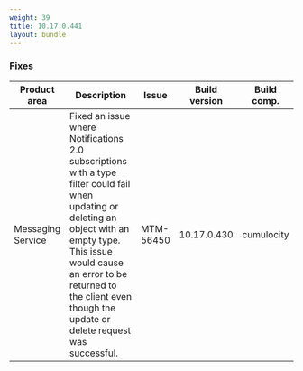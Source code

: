 ```yaml
---
weight: 39
title: 10.17.0.441
layout: bundle
---
```


<!--10.17.0.423 - 10.17.0.441-->

### Fixes

<table>
<colgroup>
<col style="width: 15%;">
<col style="width:50%;">
<col style="width: 10%;">
<col style="width: 12%;">
<col style="width: 13%;">
</colgroup>
<thead><tr>
<th>
Product area</th>
<th>
Description</th>
<th>
Issue</th>
<th>
Build version</th>
<th>Build comp.</th>
</tr>
</thead><tbody>

<tr>
<td>Messaging Service</td>
<td>Fixed an issue where Notifications 2.0 subscriptions with a type filter could fail when updating or deleting an object with an empty type. This issue would cause an error to be returned to the client even though the update or delete request was successful.</td>
<td>MTM-56450</td>
<td>10.17.0.430</td>
<td>cumulocity</td>
</tr>

</tbody></table>
